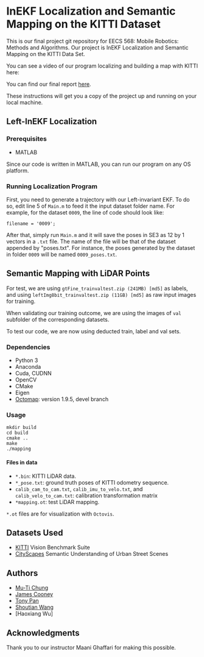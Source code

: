 # InEKF Localization and Semantic Mapping on the KITTI Dataset

This is our final project git repository for EECS 568: Mobile Robotics: Methods and Algorithms. Our project is InEKF Localization and Semantic Mapping on the KITTI Data Set.

You can see a video of our program localizing and building a map with KITTI here:

You can find our final report [here](https://www.overleaf.com/read/wpzrydmcjzbj).

These instructions will get you a copy of the project up and running on your local machine.

## Left-InEKF Localization

### Prerequisites

* MATLAB

Since our code is written in MATLAB, you can run our program on any OS platform.

### Running Localization Program

First, you need to generate a trajectory with our Left-invariant EKF. To do so, edit line 5 of `Main.m` to feed it the input dataset folder name. For example, for the dataset `0009`, the line of code should look like:

```
filename = '0009';
```

After that, simply run `Main.m` and it will save the poses in SE3 as 12 by 1 vectors in a `.txt` file. The name of the file will be that of the dataset appended by "poses.txt". For instance, the poses generated by the dataset in folder `0009` will be named `0009_poses.txt`.

## Semantic Mapping with LiDAR Points

For test, we are using `gtFine_trainvaltest.zip (241MB) [md5]` as labels, and using `leftImg8bit_trainvaltest.zip (11GB) [md5]` as raw input images for training.

When validating our training outcome, we are using the images of `val` subfolder of the corresponding datasets.

To test our code, we are now using deducted train, label and val sets.

### Dependencies

* Python 3
* Anaconda
* Cuda, CUDNN
* OpenCV
* CMake
* Eigen
* [Octomap](https://github.com/OctoMap/octomap): version 1.9.5, devel branch

### Usage

```
mkdir build
cd build
cmake ..
make
./mapping
```

#### Files in data

* `*.bin`: KITTI LiDAR data.
* `*_pose.txt`: ground truth poses of KITTI odometry sequence.
* `calib_cam_to_cam.txt`, `calib_imu_to_velo.txt`, and `calib_velo_to_cam.txt`: calibration transformation matrix
* `*mapping.ot`: test LiDAR mapping.

`*.ot` files are for visualization with `Octovis`.


## Datasets Used

* [KITTI](http://www.cvlibs.net/datasets/kitti/) Vision Benchmark Suite
* [CityScapes](https://www.cityscapes-dataset.com/downloads/) Semantic Understanding of Urban Street Scenes

## Authors

* [Mu-Ti Chung](https://github.com/mutichung)
* [James Cooney](https://github.com/jpc4kp)
* [Tony Pan](https://github.com/tonypan2000)
* [Shoutian Wang](https://github.com/BoomSky0416)
* [Haoxiang Wu]

## Acknowledgments

Thank you to our instructor Maani Ghaffari for making this possible.
